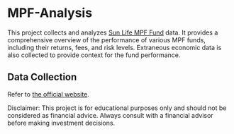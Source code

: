 # MPF-Analysis

This project collects and analyzes [Sun Life MPF Fund](https://www.sunlife.com.hk/en/) data. It provides a comprehensive overview of the performance of various MPF funds, including their returns, fees, and risk levels. Extraneous economic data is also collected to provide context for the fund performance.

## Data Collection

Refer to [the official website](https://www.sunlife.com.hk/en/investments/mpf-orso-fund-prices-performance/mpf-fund-prices-performance.type-MPF/).

Disclaimer: This project is for educational purposes only and should not be considered as financial advice. Always consult with a financial advisor before making investment decisions.